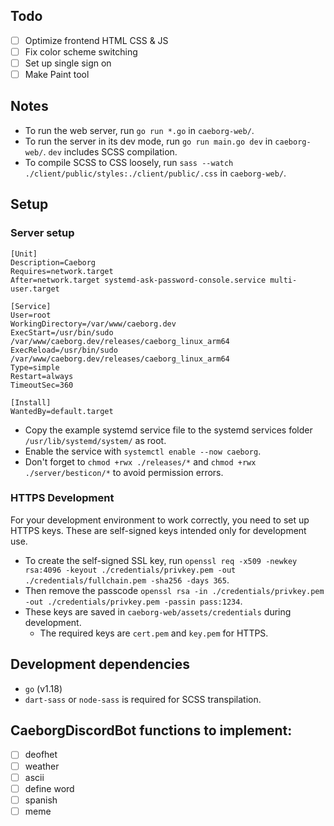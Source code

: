 ## Todo
* [ ] Optimize frontend HTML CSS & JS
* [ ] Fix color scheme switching
* [ ] Set up single sign on
* [ ] Make Paint tool

## Notes
* To run the web server, run `go run *.go` in `caeborg-web/`.
* To run the server in its dev mode, run `go run main.go dev` in `caeborg-web/`. `dev` includes SCSS compilation.
* To compile SCSS to CSS loosely, run `sass --watch ./client/public/styles:./client/public/.css` in `caeborg-web/`.

## Setup
### Server setup
```
[Unit]
Description=Caeborg
Requires=network.target
After=network.target systemd-ask-password-console.service multi-user.target

[Service]
User=root
WorkingDirectory=/var/www/caeborg.dev
ExecStart=/usr/bin/sudo /var/www/caeborg.dev/releases/caeborg_linux_arm64
ExecReload=/usr/bin/sudo /var/www/caeborg.dev/releases/caeborg_linux_arm64
Type=simple
Restart=always
TimeoutSec=360

[Install]
WantedBy=default.target
```
* Copy the example systemd service file to the systemd services folder `/usr/lib/systemd/system/` as root.
* Enable the service with `systemctl enable --now caeborg`.
* Don't forget to `chmod +rwx ./releases/*` and `chmod +rwx ./server/besticon/*` to avoid permission errors.
### HTTPS Development
For your development environment to work correctly, you need to set up HTTPS keys. These are self-signed keys intended only for development use.
* To create the self-signed SSL key, run `openssl req -x509 -newkey rsa:4096 -keyout ./credentials/privkey.pem -out ./credentials/fullchain.pem -sha256 -days 365`.
* Then remove the passcode `openssl rsa -in ./credentials/privkey.pem -out ./credentials/privkey.pem -passin pass:1234`.
* These keys are saved in `caeborg-web/assets/credentials` during development.
    * The required keys are `cert.pem` and `key.pem` for HTTPS.

## Development dependencies
* `go` (v1.18)
* `dart-sass` or `node-sass` is required for SCSS transpilation.

## CaeborgDiscordBot functions to implement:
* [ ] deofhet
* [ ] weather
* [ ] ascii
* [ ] define word
* [ ] spanish
* [ ] meme
